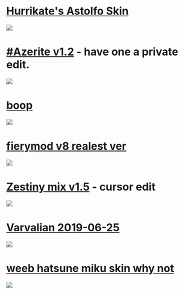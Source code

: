 # [Hurrikate's Astolfo Skin](https://drive.google.com/file/d/1WL1ciznGUledAY3DcMAaDqRS9qRfD3Nj/view)
![](https://skins.osuck.net/uploads/posts/2021-04/1618669820_3.jpg)

# [#Azerite v1.2](https://skins.osuck.net/index.php?newsid=2) - have one a private edit.
![](https://skins.osuck.net/uploads/posts/2018-09/1537791350_c8kzhkg.jpg) 

# [boop](https://skins.osuck.net/index.php?newsid=1671)
![](https://skins.osuck.net/uploads/posts/2020-09/1601193848_screenshot9636.jpg)

# [fierymod v8 realest ver](https://skins.osuck.net/index.php?newsid=329)
![](https://skins.osuck.net/uploads/posts/2018-12/1543651981_screenshot1504.jpg)

# [Zestiny mix v1.5](https://skins.osuck.net/index.php?newsid=520) - cursor edit
![](https://skins.osuck.net/uploads/posts/2019-02/1550584140_screenshot2812.jpg)

# [Varvalian 2019-06-25](https://osuskins.net/skin/vjUqKOh)
![](https://osu.ppy.sh/ss/14989112/62ef)

# [weeb hatsune miku skin why not](https://skins.osuck.net/index.php?newsid=2222)
![](https://skins.osuck.net/uploads/posts/2021-06/1622784836_14.jpg)
